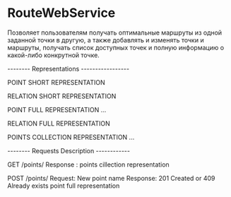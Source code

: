 # RouteWebService
Позволяет пользователям получать оптимальные маршруты из одной заданной точки в другую, а также добавлять и изменять точки и маршруты, получать список доступных точек и полную информацию о какой-либо конкрутной точке.

-------- Representations -----------------

POINT SHORT REPRESENTATION
<point>
  <name></name>
  <link></link>
</point>

RELATION SHORT REPRESENTATION
<relation>
  <destination>
    <point short representation>
  </destination>
</relation>

POINT FULL REPRESENTATION
<point>
  <name></name>
  <relations>
    <relation short representation>
    <relation short representation>
    ...
    <relation short representation>
  <relations>
</point>

RELATION FULL REPRESENTATION
<relation>
  <source>
    <point short representation>
  </source>
  <destination>
    <point short representation>
  </destination>
  <cost></cost>
  <duration></duration>
</relation>

POINTS COLLECTION REPRESENTATION
<points>
  <point short representation>
  <point short representation>
  ...
  <point short representation>
</points>

-------- Requests Description ------------

GET /points/
Response : points cillection representation

POST /points/ 
Request: <point><name>New point name</name></point>
Response: 
  201 Created or 409 Already exists
  point full representation
  
